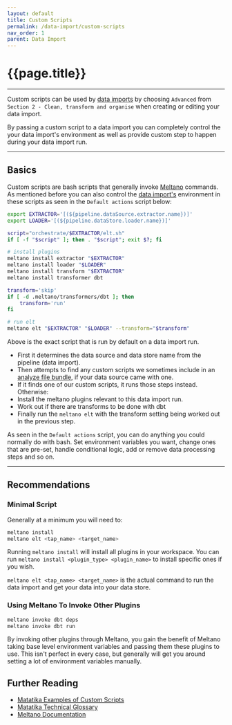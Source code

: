 ```yaml
---
layout: default
title: Custom Scripts
permalink: /data-import/custom-scripts
nav_order: 1
parent: Data Import
---
```


# {{page.title}}

---

Custom scripts can be used by [data imports]({{site.baseurl}}/glossary#data-import) by choosing `Advanced` from `Section 2 - Clean, transform and organise` when creating or editing your data import.

By passing a custom script to a data import you can completely control the your data import's environment as well as provide custom step to happen during your data import run.

---

## Basics

Custom scripts are bash scripts that generally invoke [Meltano](https://meltano.com/docs/plugin-management.html) commands. As mentioned before you can also control the [data import's]({{site.baseurl}}/glossary#data-import) environment in these scripts as seen in the `Default actions` script below:
```bash
export EXTRACTOR='[(${pipeline.dataSource.extractor.name})]'
export LOADER='[(${pipeline.dataStore.loader.name})]'

script="orchestrate/$EXTRACTOR/elt.sh"
if [ -f "$script" ]; then . "$script"; exit $?; fi

# install plugins
meltano install extractor "$EXTRACTOR"
meltano install loader "$LOADER"
meltano install transform "$EXTRACTOR"
meltano install transformer dbt

transform='skip'
if [ -d .meltano/transformers/dbt ]; then
    transform='run'
fi

# run elt
meltano elt "$EXTRACTOR" "$LOADER" --transform="$transform"
```

Above is the exact script that is run by default on a data import run. 

- First it determines the data source and data store name from the pipeline (data import).
- Then attempts to find any custom scripts we sometimes include in an [analyze file bundle](https://github.com/Matatika/matatika-examples/tree/master/matatika_technical_glossary#analyze-file-bundle), if your data source came with one.
- If it finds one of our custom scripts, it runs those steps instead. Otherwise:
- Install the meltano plugins relevant to this data import run.
- Work out if there are transforms to be done with dbt
- Finally run the `meltano elt` with the transform setting being worked out in the previous step.

As seen in the `Default actions` script, you can do anything you could normally do with bash. Set environment variables you want, change ones that are pre-set, handle conditional logic, add or remove data processing steps and so on.

---

## Recommendations

### Minimal Script

Generally at a minimum you will need to:

```bash
meltano install
meltano elt <tap_name> <target_name>
```

Running `meltano install` will install all plugins in your workspace. You can run `meltano install <plugin_type> <plugin_name>` to install specific ones if you wish.

`meltano elt <tap_name> <target_name>` is the actual command to run the data import and get your data into your data store.

### Using Meltano To Invoke Other Plugins

```bash
meltano invoke dbt deps
meltano invoke dbt run
```

By invoking other plugins through Meltano, you gain the benefit of Meltano taking base level environment variables and passing them these plugins to use. This isn't perfect in every case, but generally will get you around setting a lot of environment variables manually.

## Further Reading

- [Matatika Examples of Custom Scripts](https://github.com/Matatika/matatika-examples/tree/master/example_data_import_scripts)
- [Matatika Technical Glossary](https://github.com/Matatika/matatika-examples/tree/master/matatika_technical_glossary#custom-data-source)
- [Meltano Documentation](https://meltano.com/docs/plugin-management.html)